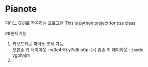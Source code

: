 # **Pianote**
피아노 GUI로 작곡하는 프로그램
This is python project for oss class

##현재기능
1. 키보드키로 피아노 조작 가능  
오른손 키 레이아웃 : w3e4r5t y7u8i o0p-[=]
왼손 키 레이아웃 : zsxdc vgbhnjm
1. 
